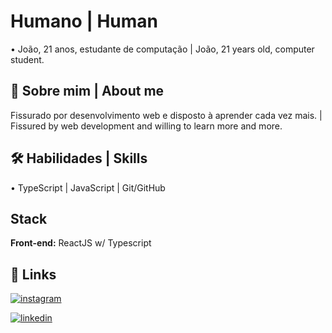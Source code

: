 
# Humano | Human

• João, 21 anos, estudante de computação | João, 21 years old, computer student.
 
## 🚀 Sobre mim | About me
Fissurado por desenvolvimento web e disposto à aprender cada vez mais. | Fissured by web development and willing to learn more and more.

## 🛠 Habilidades | Skills
• TypeScript | JavaScript | Git/GitHub


## Stack

**Front-end:** ReactJS w/ Typescript


## 🔗 Links
[![instagram](https://img.shields.io/badge/Instagram-E4405F?style=for-the-badge&logo=instagram&logoColor=white)](https://instagram.com/eusoujoaovitor)

[![linkedin](https://img.shields.io/badge/linkedin-0A66C2?style=for-the-badge&logo=linkedin&logoColor=white)](https://www.linkedin.com/in/joão-dev)
